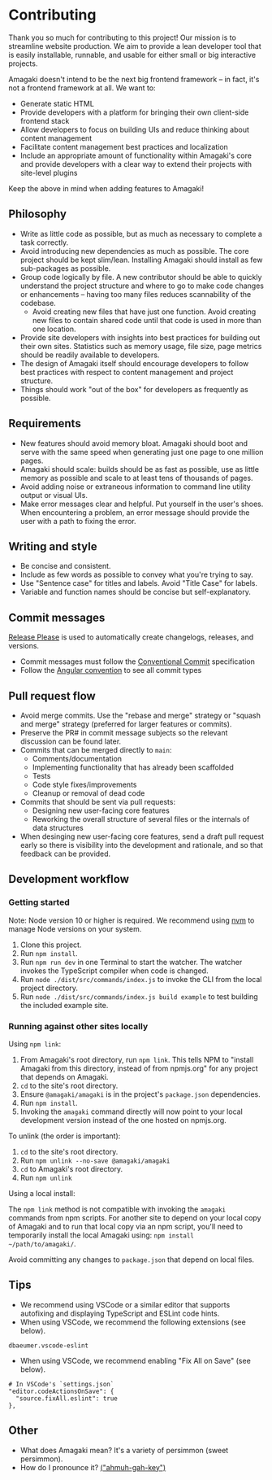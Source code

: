 # Contributing

Thank you so much for contributing to this project! Our mission is to streamline
website production. We aim to provide a lean developer tool that is easily
installable, runnable, and usable for either small or big interactive projects.

Amagaki doesn't intend to be the next big frontend framework – in fact, it's not
a frontend framework at all. We want to:

- Generate static HTML
- Provide developers with a platform for bringing their own client-side frontend
  stack
- Allow developers to focus on building UIs and reduce thinking about content
  management
- Facilitate content management best practices and localization
- Include an appropriate amount of functionality within Amagaki's core and
  provide developers with a clear way to extend their projects with site-level
  plugins

Keep the above in mind when adding features to Amagaki!

## Philosophy

- Write as little code as possible, but as much as necessary to complete a task
  correctly.
- Avoid introducing new dependencies as much as possible. The core project
  should be kept slim/lean. Installing Amagaki should install as few
  sub-packages as possible.
- Group code logically by file. A new contributor should be able to quickly
  understand the project structure and where to go to make code changes or
  enhancements – having too many files reduces scannability of the codebase.
  - Avoid creating new files that have just one function. Avoid creating new
    files to contain shared code until that code is used in more than one
    location.
- Provide site developers with insights into best practices for building out
  their own sites. Statistics such as memory usage, file size, page metrics
  should be readily available to developers.
- The design of Amagaki itself should encourage developers to follow best
  practices with respect to content management and project structure.
- Things should work "out of the box" for developers as frequently as possible.

## Requirements

- New features should avoid memory bloat. Amagaki should boot and serve with the
  same speed when generating just one page to one million pages.
- Amagaki should scale: builds should be as fast as possible, use as little
  memory as possible and scale to at least tens of thousands of pages.
- Avoid adding noise or extraneous information to command line utility output or
  visual UIs.
- Make error messages clear and helpful. Put yourself in the user's shoes. When
  encountering a problem, an error message should provide the user with a path
  to fixing the error.

## Writing and style

- Be concise and consistent.
- Include as few words as possible to convey what you're trying to say.
- Use "Sentence case" for titles and labels. Avoid "Title Case" for labels.
- Variable and function names should be concise but self-explanatory.

## Commit messages

[Release Please](https://github.com/googleapis/release-please) is used to
automatically create changelogs, releases, and versions.

- Commit messages must follow the [Conventional
  Commit](https://www.conventionalcommits.org/en/v1.0.0/) specification
- Follow the [Angular
  convention](https://github.com/angular/angular/blob/22b96b9/CONTRIBUTING.md#type)
  to see all commit types

## Pull request flow

- Avoid merge commits. Use the "rebase and merge" strategy or "squash and merge"
  strategy (preferred for larger features or commits).
- Preserve the PR# in commit message subjects so the relevant discussion can be
  found later.
- Commits that can be merged directly to `main`:
  - Comments/documentation
  - Implementing functionality that has already been scaffolded
  - Tests
  - Code style fixes/improvements
  - Cleanup or removal of dead code
- Commits that should be sent via pull requests:
  - Designing new user-facing core features
  - Reworking the overall structure of several files or the internals of data structures
- When desinging new user-facing core features, send a draft pull request early
  so there is visibility into the development and rationale, and so that
  feedback can be provided.

## Development workflow

### Getting started

Note: Node version 10 or higher is required. We recommend using
[nvm](https://github.com/nvm-sh/nvm#installing-and-updating) to manage Node
versions on your system.

1. Clone this project.
2. Run `npm install`.
3. Run `npm run dev` in one Terminal to start the watcher. The watcher invokes
   the TypeScript compiler when code is changed.
4. Run `node ./dist/src/commands/index.js` to invoke the CLI from the local project
   directory.
5. Run `node ./dist/src/commands/index.js build example` to test building the included
   example site.

### Running against other sites locally

Using `npm link`:

1. From Amagaki's root directory, run `npm link`. This tells NPM to "install
   Amagaki from this directory, instead of from npmjs.org" for any project that
   depends on Amagaki.
2. `cd` to the site's root directory.
3. Ensure `@amagaki/amagaki` is in the project's `package.json` dependencies.
4. Run `npm install`.
5. Invoking the `amagaki` command directly will now point to your local development
   version instead of the one hosted on npmjs.org.

To unlink (the order is important):

1. `cd` to the site's root directory.
2. Run `npm unlink --no-save @amagaki/amagaki`
3. `cd` to Amagaki's root directory.
4. Run `npm unlink`

Using a local install:

The `npm link` method is not compatible with invoking the `amagaki` commands
from npm scripts. For another site to depend on your local copy of Amagaki and
to run that local copy via an npm script, you'll need to temporarily install the
local Amagaki using: `npm install ~/path/to/amagaki/`.

Avoid committing any changes to `package.json` that depend on local files.

## Tips

- We recommend using VSCode or a similar editor that supports autofixing and
  displaying TypeScript and ESLint code hints.
- When using VSCode, we recommend the following extensions (see below).

```
dbaeumer.vscode-eslint
```

- When using VSCode, we recommend enabling "Fix All on Save" (see below).

```
# In VSCode's `settings.json`
"editor.codeActionsOnSave": {
  "source.fixAll.eslint": true
},
```

## Other

- What does Amagaki mean? It's a variety of persimmon (sweet persimmon).
- How do I pronounce it? [("ahmuh-gah-key")](https://eng.ichacha.net/pronounce/amagaki.html)
